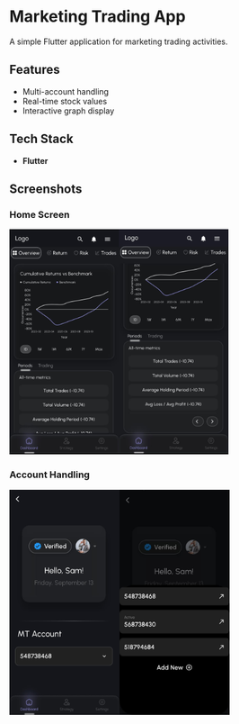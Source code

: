 # Marketing Trading App

A simple Flutter application for marketing trading activities.

## Features

- Multi-account handling
- Real-time stock values
- Interactive graph display

## Tech Stack

- **Flutter**

## Screenshots

### Home Screen
<img src="/screenshots/graph_section.jpg" alt="Graph Screen" height="400"><img src="/screenshots/table_section.jpg" alt="Table Section" height="400">

### Account Handling
<img src="/screenshots/profile_section.jpg" alt="Profile Section" height="400"><img src="/screenshots/add_account.jpg" alt="Add Account" height="400">
